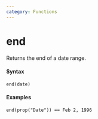 ```yaml
---
category: Functions
---
```


# end
Returns the end of a date range.

#### Syntax
```
end(date)
```

#### Examples
```
end(prop("Date")) == Feb 2, 1996
```
